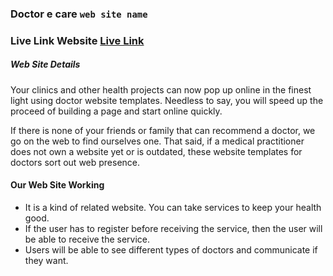 ### Doctor e care `web site name`

### Live Link Website [Live Link](https://doctor-e-care-s.web.app/)

##### Web Site Details

<p>Your clinics and other health projects can now pop up online in the finest light using doctor website templates. Needless to say, you will speed up the proceed of building a page and start online quickly.</p>
<p>If there is none of your friends or family that can recommend a doctor, we go on the web to find ourselves one. That said, if a medical practitioner does not own a website yet or is outdated, these website templates for doctors sort out web presence.</p>

#### Our Web Site Working

- It is a kind of related website. You can take services to keep your health good.
- If the user has to register before receiving the service, then the user will be able to receive the service.
- Users will be able to see different types of doctors and communicate if they want.
